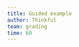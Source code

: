 ```yaml
---
title: Guided example
author: Thinkful
team: grading
time: 60
---
```



<jupyter notebook-name="6.7.4 Survival Analysis" course-code="DSBC" />
